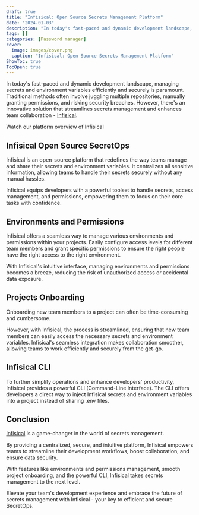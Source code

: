 ```yaml
---
draft: true
title: "Infisical: Open Source Secrets Management Platform"
date: "2024-01-03"
description: "In today's fast-paced and dynamic development landscape, managing secrets and environment variables efficiently and securely is paramount. Traditional methods often involve juggling multiple repositories, manually granting permissions, and risking security breaches. However, there's an innovative solution that streamlines secrets management and enhances team collaboration - Infisical."
tags: []
categories: [Password manager]
cover:
  image: images/cover.png
  caption: "Infisical: Open Source Secrets Management Platform"
ShowToc: true
TocOpen: true
---
```



In today's fast\-paced and dynamic development landscape, managing secrets and environment variables efficiently and securely is paramount. Traditional methods often involve juggling multiple repositories, manually granting permissions, and risking security breaches. However, there's an innovative solution that streamlines secrets management and enhances team collaboration \- [Infisical](https://elest.io/open-source/infisical?ref=blog.elest.io).



Watch our platform overview of Infisical



## Infisical Open Source SecretOps

Infisical is an open\-source platform that redefines the way teams manage and share their secrets and environment variables. It centralizes all sensitive information, allowing teams to handle their secrets securely without any manual hassles. 

Infisical equips developers with a powerful toolset to handle secrets, access management, and permissions, empowering them to focus on their core tasks with confidence.

## Environments and Permissions

Infisical offers a seamless way to manage various environments and permissions within your projects. Easily configure access levels for different team members and grant specific permissions to ensure the right people have the right access to the right environment. 

With Infisical's intuitive interface, managing environments and permissions becomes a breeze, reducing the risk of unauthorized access or accidental data exposure.

## Projects Onboarding

Onboarding new team members to a project can often be time\-consuming and cumbersome. 

However, with Infisical, the process is streamlined, ensuring that new team members can easily access the necessary secrets and environment variables. Infisical's seamless integration makes collaboration smoother, allowing teams to work efficiently and securely from the get\-go.

## Infisical CLI

To further simplify operations and enhance developers' productivity, Infisical provides a powerful CLI (Command\-Line Interface). The CLI offers developers a direct way to inject Infisical secrets and environment variables into a project instead of sharing .env files.

## Conclusion

[Infisical](https://elest.io/open-source/infisical?ref=blog.elest.io) is a game\-changer in the world of secrets management. 

By providing a centralized, secure, and intuitive platform, Infisical empowers teams to streamline their development workflows, boost collaboration, and ensure data security. 

With features like environments and permissions management, smooth project onboarding, and the powerful CLI, Infisical takes secrets management to the next level. 

Elevate your team's development experience and embrace the future of secrets management with Infisical \- your key to efficient and secure SecretOps.



